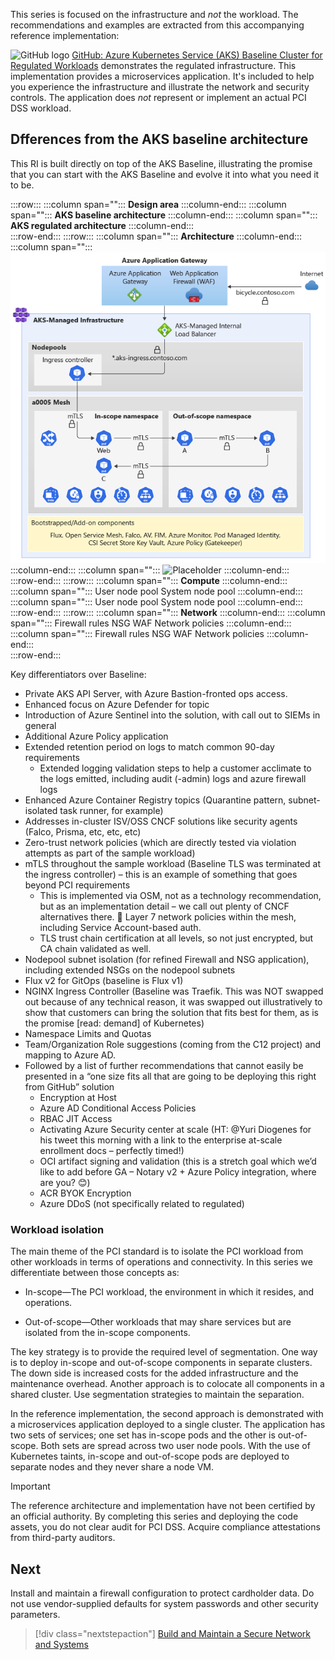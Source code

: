 This series is focused on the infrastructure and _not_ the workload. The recommendations and examples are extracted from this accompanying reference implementation:

![GitHub logo](../../../_images/github.png) [GitHub: Azure Kubernetes Service (AKS) Baseline Cluster for Regulated Workloads](https://github.com/mspnp/aks-baseline-regulated) demonstrates the regulated infrastructure. This implementation provides a microservices application. It's included to help you experience the infrastructure and illustrate the network and security controls. The application does _not_ represent or implement an actual PCI DSS workload.

## Dfferences from the AKS baseline architecture

This RI is built directly on top of the AKS Baseline, illustrating the promise that you can start with the AKS Baseline and evolve it into what you need it to be.

:::row:::
   :::column span="":::
      **Design area**
   :::column-end:::
   :::column span="":::
      **AKS baseline architecture**
   :::column-end:::
   :::column span="":::
      **AKS regulated architecture**
   :::column-end:::   
:::row-end:::
:::row:::
   :::column span="":::
      **Architecture**
   :::column-end:::
   :::column span="":::
      ![Placeholder](images/flow.png)
   :::column-end:::
   :::column span="":::
      ![Placeholder](images/network-flow.png)
   :::column-end:::   
:::row-end:::
:::row:::
   :::column span="":::
      **Compute**
   :::column-end:::
   :::column span="":::
      User node pool
      System node pool
   :::column-end:::
   :::column span="":::
      User node pool
      System node pool
   :::column-end:::   
:::row-end:::
:::row:::
   :::column span="":::
      **Network**
   :::column-end:::
   :::column span="":::
      Firewall rules
      NSG
      WAF
      Network policies
   :::column-end:::
   :::column span="":::
      Firewall rules
      NSG
      WAF
      Network policies
   :::column-end:::   
:::row-end:::

Key differentiators over Baseline:
- Private AKS API Server, with Azure Bastion-fronted ops access.
- Enhanced focus on Azure Defender for topic
- Introduction of Azure Sentinel into the solution, with call out to SIEMs in general
- Additional Azure Policy application
- Extended retention period on logs to match common 90-day requirements
    - Extended logging validation steps to help a customer acclimate to the logs emitted, including audit (-admin) logs and azure firewall logs
- Enhanced Azure Container Registry topics (Quarantine pattern, subnet-isolated task runner, for example)
- Addresses in-cluster ISV/OSS CNCF solutions like security agents (Falco, Prisma, etc, etc, etc)
- Zero-trust network policies (which are directly tested via violation attempts as part of the sample workload)
- mTLS throughout the sample workload (Baseline TLS was terminated at the ingress controller) – this is an example of something that goes beyond PCI requirements
    - This is implemented via OSM, not as a technology recommendation, but as an implementation detail – we call out plenty of CNCF alternatives there.
	Layer 7 network policies within the mesh, including Service Account-based auth.
    - TLS trust chain certification at all levels, so not just encrypted, but CA chain validated as well.
- Nodepool subnet isolation (for refined Firewall and NSG application), including extended NSGs on the nodepool subnets
- Flux v2 for GitOps (baseline is Flux v1)
- NGINX Ingress Controller (Baseline was Traefik.  This was NOT swapped out because of any technical reason, it was swapped out illustratively to show that customers can bring the solution that fits best for them, as is the promise [read: demand] of Kubernetes)
- Namespace Limits and Quotas
- Team/Organization Role suggestions (coming from the C12 project) and mapping to Azure AD.
- Followed by a list of further recommendations that cannot easily be presented in a “one size fits all that are going to be deploying this right from GitHub” solution
    - Encryption at Host
    - Azure AD Conditional Access Policies
    - RBAC JIT Access
    - Activating Azure Security center at scale (HT: @Yuri Diogenes for his tweet this morning with a link to the enterprise at-scale enrollment docs – perfectly timed!)
    - OCI artifact signing and validation (this is a stretch goal which we’d like to add before GA – Notary v2 + Azure Policy integration, where are you? 😊)
    - ACR BYOK Encryption
    - Azure DDoS (not specifically related to regulated)


### Workload isolation
The main theme of the PCI standard is to isolate the PCI workload from other workloads in terms of operations and connectivity. In this series we differentiate between those concepts as:

- In-scope&mdash;The PCI workload, the environment in which it resides, and operations.

- Out-of-scope&mdash;Other workloads that may share services but are isolated from the in-scope components.

The key strategy is to provide the required level of segmentation. One way is to deploy in-scope and out-of-scope components in separate clusters. The down side is increased costs for the added infrastructure and the maintenance overhead. Another approach is to colocate all components in a shared cluster. Use segmentation strategies to maintain the separation. 

In the reference implementation, the second approach is demonstrated with a microservices application deployed to a single cluster. The application has  two sets of services; one set has in-scope pods and the other is out-of-scope. Both sets are spread across two user node pools. With the use of Kubernetes taints, in-scope and out-of-scope pods are deployed to separate nodes and they never share a node VM.

> [!IMPORTANT]
>
> The reference architecture and implementation have not been certified by an official authority. By completing this series and deploying the code assets, you do not clear audit for PCI DSS. Acquire compliance attestations from third-party auditors.

## Next

Install and maintain a firewall configuration to protect cardholder data. Do not use vendor-supplied defaults for system passwords and other security parameters.

> [!div class="nextstepaction"]
> [Build and Maintain a Secure Network and Systems](aks-pci-network.yml)